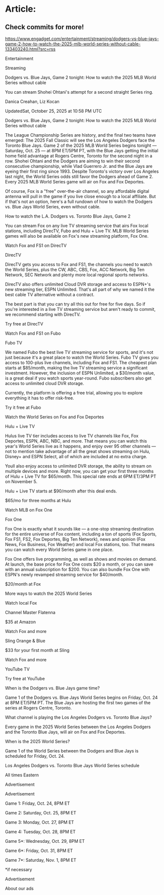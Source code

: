 # Article:

## Check commits for more!
https://www.engadget.com/entertainment/streaming/dodgers-vs-blue-jays-game-2-how-to-watch-the-2025-mlb-world-series-without-cable-133403240.html?src=rss

Entertainment

Streaming

Dodgers vs. Blue Jays, Game 2 tonight: How to watch the 2025 MLB World Series without cable

You can stream Shohei Ohtani's attempt for a second straight Series ring.

Danica Creahan, Liz Kocan

UpdatedSat, October 25, 2025 at 10:58 PM UTC

Dodgers vs. Blue Jays, Game 2 tonight: How to watch the 2025 MLB World Series without cable

The League Championship Series are history, and the final two teams have emerged: The 2025 Fall Classic will see the Los Angeles Dodgers face the Toronto Blue Jays. Game 2 of the 2025 MLB World Series begins tonight — Saturday, Oct. 25 — at 8PM ET/5PM PT, with the Blue Jays getting the initial home field advantage at Rogers Centre, Toronto for the second night in a row. Shohei Ohtani and the Dodgers are aiming to win their second consecutive championship, while Vlad Guerrero Jr. and the Blue Jays are eyeing their first ring since 1993. Despite Toronto's victory over Los Angeles last night, the World Series odds still favor the Dodgers ahead of Game 2. Every 2025 MLB World Series game will air on Fox and Fox Deportes.

Of course, Fox is a "free" over-the-air channel, so any affordable digital antenna will pull in the game if you live close enough to a local affiliate. But if that's not an option, here's a full rundown of how to watch the Dodgers vs. Blue Jays World Series, even without cable.

How to watch the L.A. Dodgers vs. Toronto Blue Jays, Game 2

You can stream Fox on any live TV streaming service that airs Fox local stations, including DirecTV, Fubo and Hulu + Live TV. MLB World Series games will also be available on Fox's new streaming platform, Fox One.

Watch Fox and FS1 on DirecTV

DirecTV

DirecTV gets you access to Fox and FS1, the channels you need to watch the World Series, plus the CW, ABC, CBS, Fox, ACC Network, Big Ten Network, SEC Network and plenty more local regional sports networks.

DirecTV also offers unlimited Cloud DVR storage and access to ESPN+'s new streaming tier, ESPN Unlimited. That's all part of why we named it the best cable TV alternative without a contract.

The best part is that you can try all this out for free for five days. So if you're interested in a live TV streaming service but aren't ready to commit, we recommend starting with DirecTV.

Try free at DirecTV

Watch Fox and FS1 on Fubo

Fubo TV

We named Fubo the best live TV streaming service for sports, and it's not just because it's a great place to watch the World Series. Fubo TV gives you access to 100-plus live channels, including Fox and FS1. The cheapest plan starts at $85/month, making the live TV streaming service a significant investment. However, the inclusion of ESPN Unlimited, a $30/month value, is a great deal if you watch sports year-round. Fubo subscribers also get access to unlimited cloud DVR storage.

Currently, the platform is offering a free trial, allowing you to explore everything it has to offer risk-free.

Try it free at Fubo

Watch the World Series on Fox and Fox Deportes

Hulu + Live TV

Hulus live TV tier includes access to live TV channels like Fox, Fox Deportes, ESPN, ABC, NBC, and more. That means you can watch this year's World Series live as it happens, and enjoy over 95 other channels — not to mention take advantage of all the great shows streaming on Hulu, Disney+ and ESPN Select, all of which are included at no extra charge.

Youll also enjoy access to unlimited DVR storage, the ability to stream on multiple devices and more. Right now, you can get your first three months of Hulu + Live TV for $65/month. This special rate ends at 6PM ET/3PM PT on November 5.

Hulu + Live TV starts at $90/month after this deal ends.

$65/mo for three months at Hulu

Watch MLB on Fox One

Fox One

Fox One is exactly what it sounds like — a one-stop streaming destination for the entire universe of Fox content, including a ton of sports (Fox Sports, Fox FS1, FS2, Fox Deportes, Big Ten Network), news and opinion (Fox News, Fox Business, Fox Weather) and local Fox stations, too. That means you can watch every World Series game in one place.

Fox One offers live programming, as well as shows and movies on demand. At launch, the base price for Fox One costs $20 a month, or you can save with an annual subscription for $200. You can also bundle Fox One with ESPN's newly revamped streaming service for $40/month.

$20/month at Fox

More ways to watch the 2025 World Series

Watch local Fox

Channel Master Flatenna

$35 at Amazon

Watch Fox and more

Sling Orange & Blue

$33 for your first month at Sling

Watch Fox and more

YouTube TV

Try free at YouTube

When is the Dodgers vs. Blue Jays game time?

Game 1 of the Dodgers vs. Blue Jays World Series begins on Friday, Oct. 24 at 8PM ET/5PM PT. The Blue Jays are hosting the first two games of the series at Rogers Centre, Toronto.

What channel is playing the Los Angeles Dodgers vs. Toronto Blue Jays?

Every game in the 2025 World Series between the Los Angeles Dodgers and the Toronto Blue Jays, will air on Fox and Fox Deportes.

When is the 2025 World Series?

Game 1 of the World Series between the Dodgers and Blue Jays is scheduled for Friday, Oct. 24.

Los Angeles Dodgers vs. Toronto Blue Jays World Series schedule

All times Eastern

Advertisement

Advertisement

Game 1: Friday, Oct. 24, 8PM ET

Game 2: Saturday, Oct. 25, 8PM ET

Game 3: Monday, Oct. 27, 8PM ET

Game 4: Tuesday, Oct. 28, 8PM ET

Game 5*: Wednesday, Oct. 29, 8PM ET

Game 6*: Friday, Oct. 31, 8PM ET

Game 7*: Saturday, Nov. 1, 8PM ET

*if necessary

Advertisement

About our ads